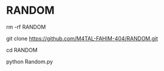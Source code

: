 # RANDOM
rm -rf RANDOM 

git clone https://github.com/M4TAL-FAHIM-404/RANDOM.git

cd RANDOM

python Random.py
